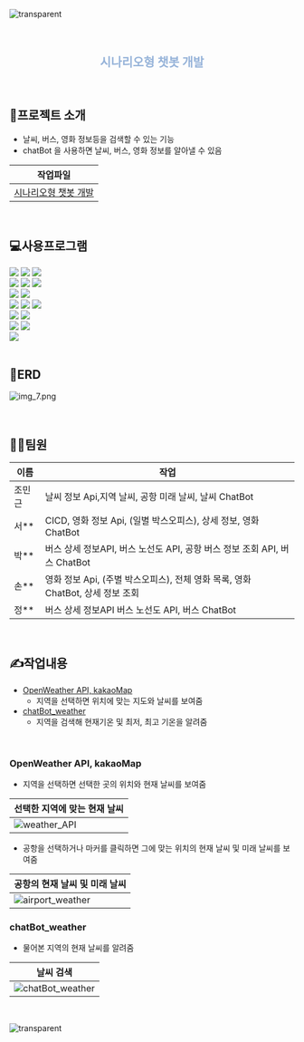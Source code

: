 ![transparent](https://capsule-render.vercel.app/api?type=waving&color=3767a6&fontColor=fff&text=🛫GroupAir&height=250&fontSize=70&fontAlignY=40)

<br>

<h2 align="center" style="color:#96b3d9"> 시나리오형 챗봇 개발 </h2>

<br>

## 📕프로젝트 소개

- 날씨, 버스, 영화 정보등을 검색할 수 있는 기능
- chatBot 을 사용하면 날씨, 버스, 영화 정보를 알아낼 수 있음

| 작업파일                                                                                   |
|----------------------------------------------------------------------------------------|
| [시나리오형 챗봇 개발](https://github.com/Jmgjava/team_project3/tree/master/Project3GroupAirTeam) |

<br>

## 💻사용프로그램

<span>
<img src="https://img.shields.io/badge/intellij IDEA-000000?style=flat&logo=intellij IDEA&logoColor=white"/> 
<img src="https://img.shields.io/badge/visualstudio-0075c6?style=flat&logo=visualstudio&logoColor=white"/> 
<img src="https://img.shields.io/badge/java-007396?style=flat&logo=java&logoColor=white"/> 
</span>
<br>
<span>
<img src="https://img.shields.io/badge/queryDsl-4479A1?style=flat&logo=queryDsl&logoColor=white"/>
<img src="https://img.shields.io/badge/gradle-02303A?style=flat&logo=gradle&logoColor=white"/>
<img src="https://img.shields.io/badge/mysql-4479A1?style=flat&logo=mysql&logoColor=white"/> 
</span>
<br>
<span>
<img src="https://img.shields.io/badge/springboot-6DB33F?style=flat&logo=springboot&logoColor=white"/>
<img src="https://img.shields.io/badge/spring data JPA-6DB33F?style=flat&logo=spring data JPA&logoColor=white"/> 
</span>
<br>
<span>
<img src="https://img.shields.io/badge/html5-E34F26?style=flat&logo=html5&logoColor=white"/>
<img src="https://img.shields.io/badge/css3-1572B6?style=flat&logo=css3&logoColor=white"/>
<img src="https://img.shields.io/badge/JavaScript-F7DF1E?style=flat&logo=JavaScript&logoColor=white"/> 
</span>
<br>
<span>
<img src="https://img.shields.io/badge/kakaoMap-FFCD00?style=flat&logo=kakao&logoColor=white"/>
<img src="https://img.shields.io/badge/openweather-ea6e4b?style=flat&logo=openweather&logoColor=white"/>
</span>
<br>
<span>
<img src="https://img.shields.io/badge/thymeleaf-005F0F?style=flat&logo=thymeleaf&logoColor=white"/>
<img src="https://img.shields.io/badge/jquery-0769AD?style=flat&logo=jquery&logoColor=white"/>
</span>
<br>
<span>
<img src="https://img.shields.io/badge/komoran-000000?style=flat&logo=komoran&logoColor=white"/>
</span>
<br>

<br>

## 📁ERD
![img_7.png](/img/img_7.png)

<br>

## 🙍‍♂️팀원
| 이름  | 작업                                                    |
|-----|-------------------------------------------------------|
| 조민근 | 날씨 정보 Api,지역 날씨, 공항 미래 날씨, 날씨 ChatBot                 |
| 서** | CICD, 영화 정보 Api, (일별 박스오피스), 상세 정보, 영화 ChatBot        |
| 박** | 버스 상세 정보API, 버스 노선도 API, 공항 버스 정보 조회 API, 버스 ChatBot  |
| 손** | 영화 정보 Api, (주별 박스오피스), 전체 영화 목록, 영화 ChatBot, 상세 정보 조회 |
| 정** | 버스 상세 정보API  버스 노선도 API, 버스 ChatBot                   |

<br>

## ✍작업내용

- [OpenWeather API, kakaoMap](#OpenWeather-API-kakaoMap)
    - 지역을 선택하면 위치에 맞는 지도와 날씨를 보여줌
- [chatBot_weather](#chatBot_weather)
    - 지역을 검색해 현재기온 및 최저, 최고 기온을 알려줌

<br>

### OpenWeather API, kakaoMap

- 지역을 선택하면 선택한 곳의 위치와 현재 날씨를 보여줌

| 선택한 지역에 맞는 현재 날씨                                                                                             |
|--------------------------------------------------------------------------------------------------------------|
| ![weather_API](https://github.com/Jmgjava/team_project3/assets/154856565/5326d589-2612-48f3-a0e5-9d5760b48119) |

- 공항을 선택하거나 마커를 클릭하면 그에 맞는 위치의 현재 날씨 및 미래 날씨를 보여줌

| 공항의 현재 날씨 및 미래 날씨                                                                                                 |
|-------------------------------------------------------------------------------------------------------------------|
| ![airport_weather](https://github.com/Jmgjava/team_project3/assets/154856565/2ab42554-4ccc-46d2-85f9-3ce22e1089e0) |



### chatBot_weather

- 물어본 지역의 현재 날씨를 알려줌

| 날씨 검색                                                                                                             |
|-------------------------------------------------------------------------------------------------------------------|
| ![chatBot_weather](https://github.com/Jmgjava/team_project3/assets/154856565/604dd250-2796-48db-a9cb-6a250e58672c) |

<br>

![transparent](https://capsule-render.vercel.app/api?type=soft&color=324153&fontColor=fff&text=감사합니다.&animation=fadeIn&height=100&fontSize=40&descAlignY=80&descAlign=70)
